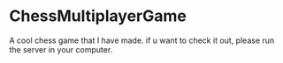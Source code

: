 # ChessMultiplayerGame
A cool chess game that I have made. if u want to check it out, please run the server in your computer.
